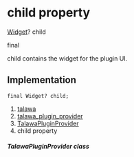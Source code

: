 
<div>

# child property

</div>


[Widget](https://api.flutter.dev/flutter/widgets/Widget-class.html)?
child


final




child contains the widget for the plugin UI.



## Implementation

``` language-dart
final Widget? child;
```







1.  [talawa](../../index.html)
2.  [talawa_plugin_provider](../../plugins_talawa_plugin_provider/)
3.  [TalawaPluginProvider](../../plugins_talawa_plugin_provider/TalawaPluginProvider-class.html)
4.  child property

##### TalawaPluginProvider class







